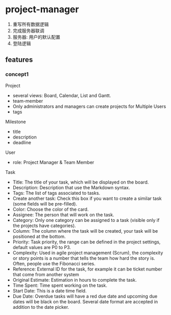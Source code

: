 # project-manager

1. 重写所有数据逻辑
2. 完成服务器联调
3. 服务器: 用户的默认配置
4. 登陆逻辑

## features

### concept1
Project 
 - several views: Board, Calendar, List and Gantt.
 - team-member
 - Only administrators and managers can create projects for Multiple Users
 - tags

Milestone
- title
- description
- deadline


User
 - role: Project Manager & Team Member

Task
 - Title: The title of your task, which will be displayed on the board.
 - Description: Description that use the Markdown syntax.
 - Tags: The list of tags associated to tasks.
 - Create another task: Check this box if you want to create a similar task (some fields will be pre-filled).
 - Color: Choose the color of the card.
 - Assignee: The person that will work on the task.
 - Category: Only one category can be assigned to a task (visible only if the projects have categories).
 - Column: The column where the task will be created, your task will be positioned at the bottom.
 - Priority: Task priority, the range can be defined in the project settings, default values are P0 to P3.
 - Complexity: Used in agile project management (Scrum), the complexity or story points is a number that tells the team how hard the story is. Often, people use the Fibonacci series.
 - Reference: External ID for the task, for example it can be ticket number that come from another system
 - Original Estimate: Estimation in hours to complete the task.
 - Time Spent: Time spent working on the task.
 - Start Date: This is a date time field.
 - Due Date: Overdue tasks will have a red due date and upcoming due dates will be black on the board. Several date format are accepted in addition to the date picker.